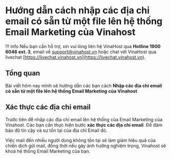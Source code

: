 # Hướng dẫn cách nhập các địa chỉ email có sẵn từ một file lên hệ thống Email Marketing của Vinahost

!!! info 
	Nếu bạn cần hỗ trợ, xin vui lòng liên hệ VinaHost qua **Hotline 1900 6046 ext. 3**, email về [support@vinahost.vn](mailto:support@vinahost.vn) hoặc chat với VinaHost qua livechat [https://livechat.vinahost.vn](https://livechat.vinahost.vn).

## Tổng quan

Bài viết hôm nay mình sẽ hướng dẫn các bạn cách **Nhập các địa chỉ email có sẵn từ một file lên hệ thống Email Marketing của Vinahost**

## Xác thực các địa chỉ email

Trước tiên để nhập các địa chỉ email lên hệ thống của Email Marketing của Vinahost. Các bạn cần thực hiện bước **xác thực các địa chỉ email**. Để đảm bảo độ tin cậy và sự tồn tại của địa chỉ Email đó.  

Việc mail đến nhiều người dùng không tồn tại sẽ làm giảm hiệu quả của chiến dịch gửi mail, đồng thời nếu gây ảnh hưởng nghiệm trọng, Vinahost sẽ khoá hệ thống Email Marketing của bạn.